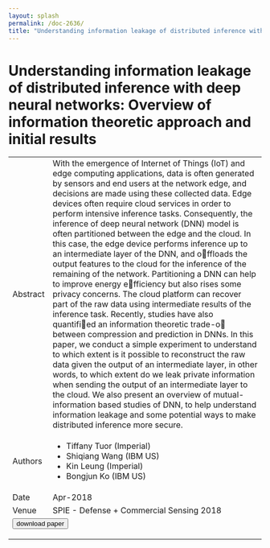 ```yaml
---
layout: splash
permalink: /doc-2636/
title: "Understanding information leakage of distributed inference with deep neural networks: Overview of information theoretic approach and initial results"
---
```


# Understanding information leakage of distributed inference with deep neural networks: Overview of information theoretic approach and initial results

<table>
    <tbody>
    <tr>
        <td>Abstract</td>
        <td>With the emergence of Internet of Things (IoT) and edge computing applications, data is often generated by sensors and end users at the network edge, and decisions are made using these collected data. Edge devices often require cloud services in order to perform intensive inference tasks. Consequently, the inference of deep neural network (DNN) model is often partitioned between the edge and the cloud. In this case, the edge device performs inference up to an intermediate layer of the DNN, and offloads the output features to the cloud for the inference of the remaining of the network. Partitioning a DNN can help to improve energy efficiency but also rises some privacy concerns. The cloud platform can recover part of the raw data using intermediate results of the inference task. Recently, studies have also quantified an information theoretic trade-o between compression and prediction in DNNs. In this paper, we conduct a simple experiment to understand to which extent is it possible to reconstruct the raw data given the output of an intermediate layer, in other words, to which extent do we leak private information when sending the output of an intermediate layer to the cloud. We also present an overview of mutual-information based studies of DNN, to help understand information leakage and some potential ways to make distributed inference more secure.</td>
    </tr>
    <tr>
        <td>Authors</td>
        <td>
            <ul>
                <li>Tiffany Tuor (Imperial)</li>
                <li>Shiqiang Wang (IBM US)</li>
                <li>Kin Leung (Imperial)</li>
                <li>Bongjun Ko (IBM US)</li>
            </ul>
        </td>
    </tr>
    <tr>
        <td>Date</td>
        <td>Apr-2018</td>
    </tr>
    <tr>
        <td>Venue</td>
        <td>SPIE - Defense + Commercial Sensing 2018</td>
    </tr>
        <tr>
            <td colspan="2">
                <form method="get" action="https://ibm.box.com/v/doc-2636-paper">
                    <button type="submit">download paper</button>
                </form>
            </td>
        </tr>
    </tbody>
</table>
